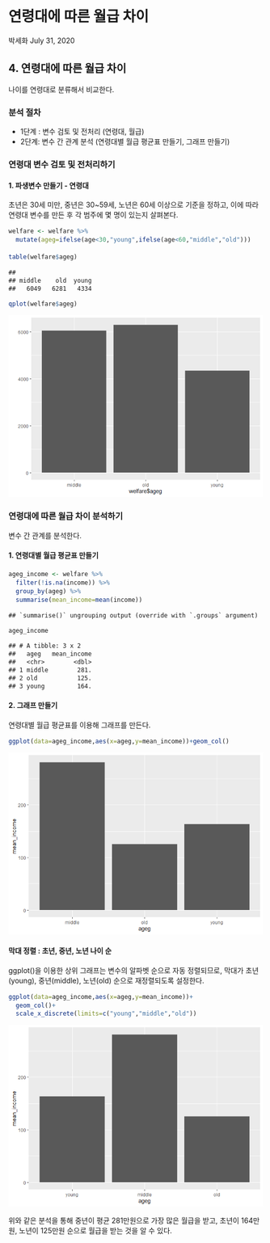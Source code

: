 연령대에 따른 월급 차이
================
박세화
July 31, 2020

## 4\. 연령대에 따른 월급 차이

나이를 연령대로 분류해서 비교한다.

### 분석 절차

  - 1단계 : 변수 검토 및 전처리 (연령대, 월급)
  - 2단계: 변수 간 관계 분석 (연령대별 월급 평균표 만들기, 그래프 만들기)

### 연령대 변수 검토 및 전처리하기

#### 1\. 파생변수 만들기 - 연령대

초년은 30세 미만, 중년은 30\~59세, 노년은 60세 이상으로 기준을 정하고, 이에 따라 연령대 변수를 만든 후 각 범주에
몇 명이 있는지 살펴본다.

``` r
welfare <- welfare %>% 
  mutate(ageg=ifelse(age<30,"young",ifelse(age<60,"middle","old")))

table(welfare$ageg)
```

    ## 
    ## middle    old  young 
    ##   6049   6281   4334

``` r
qplot(welfare$ageg)
```

![](welfare04_files/figure-gfm/unnamed-chunk-4-1.png)<!-- -->

### 연령대에 따른 월급 차이 분석하기

변수 간 관계를 분석한다.

#### 1\. 연령대별 월급 평균표 만들기

``` r
ageg_income <- welfare %>% 
  filter(!is.na(income)) %>% 
  group_by(ageg) %>% 
  summarise(mean_income=mean(income))
```

    ## `summarise()` ungrouping output (override with `.groups` argument)

``` r
ageg_income
```

    ## # A tibble: 3 x 2
    ##   ageg   mean_income
    ##   <chr>        <dbl>
    ## 1 middle        281.
    ## 2 old           125.
    ## 3 young         164.

#### 2\. 그래프 만들기

연령대별 월급 평균표를 이용해 그래프를 만든다.

``` r
ggplot(data=ageg_income,aes(x=ageg,y=mean_income))+geom_col()
```

![](welfare04_files/figure-gfm/unnamed-chunk-6-1.png)<!-- -->

#### 막대 정렬 : 초년, 중년, 노년 나이 순

ggplot()을 이용한 상위 그래프는 변수의 알파벳 순으로 자동 정렬되므로, 막대가 초년(young), 중년(middle),
노년(old) 순으로 재정렬되도록 설정한다.

``` r
ggplot(data=ageg_income,aes(x=ageg,y=mean_income))+
  geom_col()+
  scale_x_discrete(limits=c("young","middle","old"))
```

![](welfare04_files/figure-gfm/unnamed-chunk-7-1.png)<!-- -->

위와 같은 분석을 통해 중년이 평균 281만원으로 가장 많은 월급을 받고, 초년이 164만원, 노년이 125만원 순으로 월급을
받는 것을 알 수 있다.
